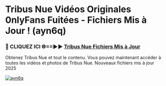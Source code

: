 # Tribus Nue Vidéos Originales 0nlyFans Fuitées - Fichiers Mis à Jour ! (ayn6q)

<h3>🔴 CLIQUEZ ICI 🌐==►► <a href="https://tinyurl.com/2pmr4ezf" rel="nofollow">Tribus Nue Fichiers Mis à Jour</a></h3>

Obtenez Tribus Nue et tout le contenu. Vous pouvez maintenant accéder à toutes les vidéos et photos de Tribus Nue. Nouveaux fichiers mis à jour 2025

[![ayn6q](https://i.imgur.com/6SNvagu.gif)](https://tinyurl.com/2pmr4ezf)
